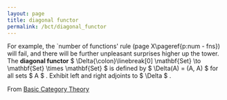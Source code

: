 ```yaml
---
layout: page
title: diagonal functor
permalink: /bct/diagonal_functor
---
```

For example, the `number of functions' rule (page X\pageref{p:num - fns}) will fail, and there will be further unpleasant surprises higher up the tower. The **diagonal functor** $ \Delta{\colon}\linebreak[0] \mathbf{Set} \to \mathbf{Set} \times \mathbf{Set} $ is defined by $ \Delta(A) = (A, A) $ for all sets $ A $ . Exhibit left and right adjoints to $ \Delta $ .


From [Basic Category Theory](https://mathgloss.github.io/MathGloss/bct.html)